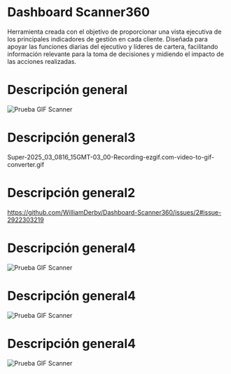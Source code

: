 # Dashboard Scanner360
Herramienta creada con el objetivo de proporcionar una vista ejecutiva de los principales indicadores de gestión en cada cliente. Diseñada para apoyar las funciones diarias del ejecutivo y líderes de cartera, facilitando información relevante para la toma de decisiones y midiendo el impacto de las acciones realizadas.

# Descripción general
![Prueba GIF Scanner](Super-2025_03_0816_15GMT-03_00-Recording-ezgif.com-video-to-gif-converter.gif)

# Descripción general3
Super-2025_03_0816_15GMT-03_00-Recording-ezgif.com-video-to-gif-converter.gif

# Descripción general2
https://github.com/WilliamDerby/Dashboard-Scanner360/issues/2#issue-2922303219

# Descripción general4
![Prueba GIF Scanner](https://github.com/WilliamDerby/Dashboard-Scanner360/issues/2#issue-2922303219)

# Descripción general4
![Prueba GIF Scanner](https://imgur.com/a/V6bQePR)

# Descripción general4
![Prueba GIF Scanner](https://private-user-images.githubusercontent.com/64511496/423143909-ba8e433e-fc1a-4f76-af2f-beece1e79477.gif)
